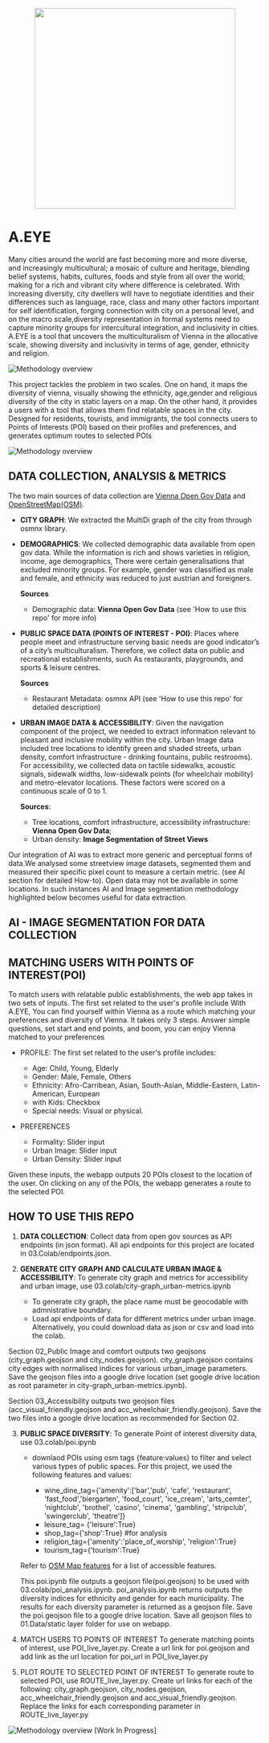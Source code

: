 <p align="center"><img src='./assets/AEye.gif' width=400 height=400 ></p>

# **A.EYE**

Many cities around the world are fast becoming more and more diverse, and increasingly multicultural;  a mosaic of culture and heritage, blending belief systems, habits, cultures, foods and style from all over the world; making for a rich and vibrant city where difference is celebrated. With increasing diversity, city dwellers will have to negotiate identities and their differences such as language, race, class and many other factors important for self identification, forging connection with city on a personal level, and on the macro scale,diversity representation in formal systems need to capture minority groups for intercultural integration, and inclusivity in cities. A.EYE is a tool that uncovers the multiculturalism of Vienna in the allocative scale, showing diversity and inclusivity in terms of age, gender, ethnicity and religion.


![Methodology overview](/assets/Solutions.png)

This project tackles the problem in two scales. One on hand, it maps the diversity of vienna, visually showing the ethnicity, age,gender and religious diversity of the city in static layers on a map. On the other hand, it provides a users with a tool that allows them find relatable spaces in the city. Designed for residents, tourists, and immigrants, the tool connects users to Points of Interests (POI) based on their profiles and preferences, and generates optimum routes to selected POIs


![Methodology overview](/assets/Methodology.png)


## **DATA COLLECTION, ANALYSIS & METRICS**
The two main sources of data collection are [Vienna Open Gov Data](https://www.data.gv.at/suche/?searchterm=&searchin=data&publisherFilter[]=Stadt+Wien&publisherFilter_sub[]=Stadt+Wien) and [OpenStreetMap(OSM)](https://www.openstreetmap.org/#map=18/6.45722/3.38499). 

- **CITY GRAPH**: We extracted the MultiDi graph of the city from through osmnx library. 

- **DEMOGRAPHICS**: We collected demographic data available from open gov data. While the information is rich and shows varieties in religion, income, age demographics, There were certain generalisations that excluded minority groups. For example, gender was classified as male and female, and ethnicity was reduced to just austrian and foreigners. 

    **Sources**
    - Demographic data: **Vienna Open Gov Data** (see 'How to use this repo' for more info)

- **PUBLIC SPACE DATA (POINTS OF INTEREST - POI)**: Places where people meet and infrastructure serving basic needs are good indicator’s of a city’s multiculturalism. Therefore, we collect data on public and recreational establishments, such As restaurants, playgrounds, and sports & leisure centres. 

    **Sources**
    - Restaurant Metadata: osmnx API (see 'How to use this repo' for detailed description)

- **URBAN IMAGE DATA & ACCESSIBILITY**: Given the navigation component of the project, we needed to extract information relevant to pleasant and inclusive mobility within the city. Urban Image data included tree locations to identify green and shaded streets, urban density, comfort infrastructure - drinking fountains, public restrooms).
For accessibility, we collected data on tactile sidewalks, acoustic signals, sidewalk widths, low-sidewalk points (for wheelchair mobility) and metro-elevator locations. These factors were scored on a continuous scale of 0 to 1.

    **Sources**:
    - Tree locations, comfort infrastructure, accessibility infrastructure: **Vienna Open Gov Data**;
    - Urban density: **Image Segmentation of Street Views**

Our integration of AI was to extract more generic and perceptual forms of data.We analysed some streetview image datasets, segmented them and measured their specific pixel count to measure a certain metric. (see AI section for detailed How-to). Open data may not be available in some locations. In such instances AI and Image segmentation methodology highlighted below becomes useful for data extraction. 

## AI - IMAGE SEGMENTATION FOR DATA COLLECTION 

## MATCHING USERS WITH POINTS OF INTEREST(POI)
To match users with relatable public establishments, the web app takes in two sets of inputs. The first set related to the user's profile include With A.EYE, You can find yourself within Vienna as a route which matching your preferences and diversity of Vienna. It takes only 3 steps. Answer simple questions, set start and end points, and boom, you can enjoy Vienna matched to your preferences
- PROFILE: The first set related to the user's profile includes:
    - Age: Child, Young, Elderly
    - Gender: Male, Female, Others
    - Ethnicity: Afro-Carribean, Asian, South-Asian, Middle-Eastern, Latin-American, European
    - with Kids: Checkbox
    - Special needs: Visual or physical.

- PREFERENCES
    - Formality: Slider input
    - Urban Image: Slider input
    - Urban Density: Slider input

Given these inputs, the webapp outputs 20 POIs closest to the location of the user. On clicking on any of the POIs, the webapp generates a route to the selected POI. 

## HOW TO USE THIS REPO

1. **DATA COLLECTION**: Collect data from open gov sources as API endpoints (in json format). All api endpoints for this project are located in 03.Colab/endpoints.json.

2. **GENERATE CITY GRAPH AND CALCULATE URBAN IMAGE & ACCESSIBILITY**: To generate city graph and metrics for accessibility and urban image, use 03.colab/city-graph_urban-metrics.ipynb
    - To generate city graph, the place name must be geocodable with admnistrative boundary. 
    - Load api endpoints of data for different metrics under urban image. Alternatively, you could download data as json or csv and load into the colab. 

Section 02_Public Image and comfort outputs two geojsons (city_graph.geojson and city_nodes.geojson). city_graph.geojson contains city edges with normalised indices for various urban_image parameters. Save the geojson files into a google drive location (set google drive location as root parameter in city-graph_urban-metrics.ipynb).

Section 03_Accessibility outputs two geojson files (acc_visual_friendly.geojson and acc_wheelchair_friendly.geojson). Save the two files into a google drive location as recommended for Section 02.

3. **PUBLIC SPACE DIVERSITY**: To generate Point of interest diversity data, use 03.colab/poi.ipynb
    - downlaod POIs using osm tags {feature:values} to filter and select various types of public spaces. For this project, we used the following features and values:

        - wine_dine_tag={'amenity':['bar','pub', 'cafe', 'restaurant', 'fast_food','biergarten', 'food_court', 'ice_cream', 'arts_cemter', 'nightclub', 'brothel', 'casino', 'cinema', 'gambling', 'stripclub', 'swingerclub', 'theatre']}
        - leisure_tag= {'leisure':True}
        - shop_tag={'shop':True} #for analysis
        - religion_tag={'amenity':'place_of_worship', 'religion':True}
        - tourism_tag={'tourism':True}
   
    Refer to [OSM Map features](https://wiki.openstreetmap.org/wiki/Map_features) for a list of accessible features.

    This poi.ipynb file outputs a geojson file(poi.geojson) to be used with 03.colab/poi_analysis.ipynb. poi_analysis.ipynb returns outputs the diversity indices for ethnicity and gender for each municipality. The results for each diversity parameter is returned as a geojson file. Save the poi.geojson file to a google drive location. Save all geojson files to 01.Data/static layer folder for use on webapp.

4. MATCH USERS TO POINTS OF INTEREST
To generate matching points of interest, use POI_live_layer.py. Create a url link for poi.geojson and add link as the url location for poi_url in POI_live_layer.py

5. PLOT ROUTE TO SELECTED POINT OF INTEREST
To generate route to selected POI, use ROUTE_live_layer.py. Create url links  for each of the following: city_graph.geojson, city_nodes.geojson, acc_wheelchair_friendly.geojson and acc_visual_friendly.geojson. Replace the links for each corresponding parameter in ROUTE_live_layer.py

![Methodology overview](/assets/Diversity.png)
[Work In Progress]